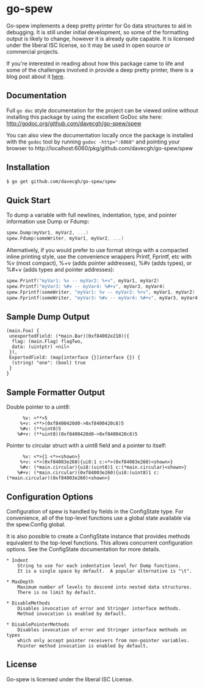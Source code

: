 go-spew
=======

Go-spew implements a deep pretty printer for Go data structures to aid in
debugging.  It is still under initial development, so some of the formatting
output is likely to change, however it is already quite capable.   It is
licensed under the liberal ISC license, so it may be used in open source or
commercial projects.

If you're interested in reading about how this package came to life and some
of the challenges involved in provide a deep pretty printer, there is a blog
post about it
[here](https://blog.cyphertite.com/go-spew-a-journey-into-dumping-go-data-structures/).

## Documentation

Full `go doc` style documentation for the project can be viewed online without
installing this package by using the excellent GoDoc site here:
http://godoc.org/github.com/davecgh/go-spew/spew

You can also view the documentation locally once the package is installed with
the `godoc` tool by running `godoc -http=":6060"` and pointing your browser to
http://localhost:6060/pkg/github.com/davecgh/go-spew/spew

## Installation

```bash
$ go get github.com/davecgh/go-spew/spew
```

## Quick Start

To dump a variable with full newlines, indentation, type, and pointer
information use Dump or Fdump:

```Go
spew.Dump(myVar1, myVar2, ...)
spew.Fdump(someWriter, myVar1, myVar2, ...)
```

Alternatively, if you would prefer to use format strings with a compacted inline
printing style, use the convenience wrappers Printf, Fprintf, etc with %v (most
compact), %+v (adds pointer addresses), %#v (adds types), or %#+v (adds types
and pointer addresses): 

```Go
spew.Printf("myVar1: %v -- myVar2: %+v", myVar1, myVar2)
spew.Printf("myVar3: %#v -- myVar4: %#+v", myVar3, myVar4)
spew.Fprintf(someWriter, "myVar1: %v -- myVar2: %+v", myVar1, myVar2)
spew.Fprintf(someWriter, "myVar3: %#v -- myVar4: %#+v", myVar3, myVar4)
```

## Sample Dump Output

```
(main.Foo) {
 unexportedField: (*main.Bar)(0xf84002e210)({
  flag: (main.Flag) flagTwo,
  data: (uintptr) <nil>
 }),
 ExportedField: (map[interface {}]interface {}) {
  (string) "one": (bool) true
 }
}
```

## Sample Formatter Output

Double pointer to a uint8:
```
	  %v: <**>5
	 %+v: <**>(0xf8400420d0->0xf8400420c8)5
	 %#v: (**uint8)5
	%#+v: (**uint8)(0xf8400420d0->0xf8400420c8)5
```

Pointer to circular struct with a uint8 field and a pointer to itself:
```
	  %v: <*>{1 <*><shown>}
	 %+v: <*>(0xf84003e260){ui8:1 c:<*>(0xf84003e260)<shown>}
	 %#v: (*main.circular){ui8:(uint8)1 c:(*main.circular)<shown>}
	%#+v: (*main.circular)(0xf84003e260){ui8:(uint8)1 c:(*main.circular)(0xf84003e260)<shown>}
```

## Configuration Options

Configuration of spew is handled by fields in the ConfigState type. For
convenience, all of the top-level functions use a global state available via the
spew.Config global.

It is also possible to create a ConfigState instance that provides methods
equivalent to the top-level functions. This allows concurrent configuration
options. See the ConfigState documentation for more details.

```
* Indent
	String to use for each indentation level for Dump functions.
	It is a single space by default.  A popular alternative is "\t".

* MaxDepth
	Maximum number of levels to descend into nested data structures.
	There is no limit by default.

* DisableMethods
	Disables invocation of error and Stringer interface methods.
	Method invocation is enabled by default.

* DisablePointerMethods
	Disables invocation of error and Stringer interface methods on types
	which only accept pointer receivers from non-pointer variables.
	Pointer method invocation is enabled by default.
```

## License

Go-spew is licensed under the liberal ISC License.
